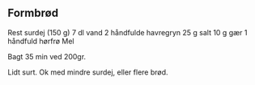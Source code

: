 ## Formbrød

Rest surdej (150 g) 7 dl vand 2 håndfulde havregryn 25 g salt 10 g gær 1 håndfuld hørfrø Mel

Bagt 35 min ved 200gr.

Lidt surt. Ok med mindre surdej, eller flere brød.
